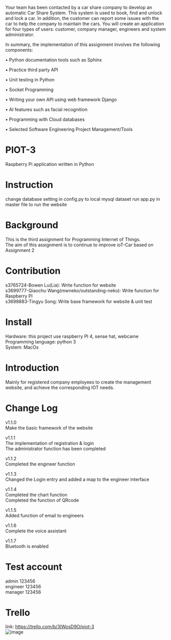 Your team has been contacted by a car share company to develop an automatic Car Share System. This system is used to book, find and unlock and lock a car. In addition, the customer can report some issues with the car to help the company to maintain the cars. You will create an application for four types of users: customer, company manager, engineers and system administrator.

In summary, the implementation of this assignment involves the following components:

• Python documentation tools such as Sphinx

• Practice third party API

• Unit testing in Python

• Socket Programming

• Writing your own API using web framework Django

• AI features such as facial recognition

• Programming with Cloud databases

• Selected Software Engineering Project Management/Tools

# PIOT-3
 Raspberry Pi application written in Python
 
# Instruction 
change database setting in config.py to local mysql dataset 
run app.py in master file to run the website

# Background
This is the third assignment for Programming Internet of Things.   
The aim of this assignment is to continue to improve ioT-Car based on Assignment 2

# Contribution
s3765724-Bowen Lu(Lia): Write function for website  
s3699777-Qiaochu Wang(mwneko/outstanding-neko): Write function for Raspberry PI  
s3698883-Tingyu Song: Write base framework for website & unit test

# Install
Hardware: this project use raspberry PI 4, sense hat, webcame  
Programming language: python 3  
System: MacOs

# Introduction
Mainly for registered company employees to create the management website, and achieve the corresponding IOT needs. 

# Change Log
v1.1.0  
Make the basic framework of the website
  
v1.1.1  
The implementation of registration & login  
The administrator function has been completed
  
v1.1.2  
Completed the engineer function
  
v1.1.3  
Changed the Login entry and added a map to the engineer interface
  
v1.1.4  
Completed the chart function  
Completed the function of QRcode

v1.1.5  
Added function of email to engineers

v1.1.6  
Complete the voice assistant

v1.1.7  
Bluetooth is enabled

# Test account
admin 123456  
engineer 123456  
manager 123456

# Trello
link: https://trello.com/b/3IWosD9O/piot-3  
![image](https://github.com/lia0729/PIOT-3/blob/master/screenShot/trello.png)
